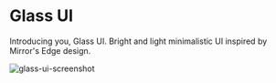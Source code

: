 # Glass UI

Introducing you, Glass UI. Bright and light minimalistic UI inspired by Mirror's Edge design.

![glass-ui-screenshot](https://i.imgur.com/I9byoY7.png)
